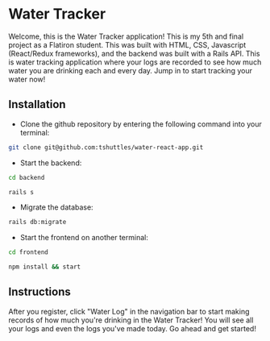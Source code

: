 # Water Tracker

Welcome, this is the Water Tracker application! This is my 5th and final project as a Flatiron student. This was built with HTML, CSS, Javascript (React/Redux frameworks), and the backend was built with a Rails API. This is water tracking application where your logs are recorded to see how much water you are drinking each and every day. Jump in to start tracking your water now! 

## Installation

- Clone the github repository by entering the following command into your terminal:
```sh
git clone git@github.com:tshuttles/water-react-app.git
```

- Start the backend:
```sh
cd backend
```
```sh
rails s
```

- Migrate the database:
```sh
rails db:migrate
```

- Start the frontend on another terminal:
```sh
cd frontend
```
```sh
npm install && start
```

## Instructions

After you register, click "Water Log" in the navigation bar to start making records of how much you're drinking in the Water Tracker! You will see all your logs and even the logs you've made today. Go ahead and get started! 
